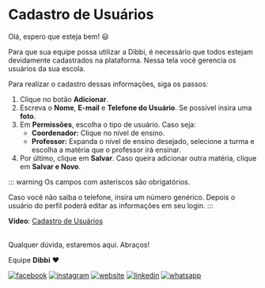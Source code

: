# Cadastro de Usuários

Olá, espero que esteja bem! :smiley:

Para que sua equipe possa utilizar a Dibbi, é necessário que todos estejam devidamente cadastrados na plataforma. Nessa tela você gerencia os usuários da sua escola. 

Para realizar o cadastro dessas informações, siga os passos:

1. Clique no botão **Adicionar**.
2. Escreva o **Nome**, **E-mail** e **Telefone do Usuário**. Se possível insira uma **foto**.
3. Em **Permissões**, escolha o tipo de usuário. Caso seja:
    - **Coordenador:** Clique no nível de ensino.
    - **Professor:** Expanda o nível de ensino desejado, selecione a turma e escolha a matéria que o professor irá ensinar.
4. Por último, clique em **Salvar**. Caso queira adicionar outra matéria, clique em **Salvar e Novo**.

::: warning
Os campos com asteriscos são obrigatórios.

Caso você não saiba o telefone, insira um número genérico. Depois o usuário do perfil poderá editar as informações em seu login.
:::

**Vídeo**: [Cadastro de Usuários](https://user-images.githubusercontent.com/94073830/178087659-749fe742-2d38-483f-aa1d-758ae99e3f0d.mp4)

<br>Qualquer dúvida, estaremos aqui. Abraços!

Equipe **Dibbi** :heart:

[![facebook][1.1]][1]
[![instagram][2.1]][2]
[![website][3.1]][3]
[![linkedin][4.1]][4]
[![whatsapp][5.1]][5]

[1.1]: /icon.facebook.png (Siga nosso Instagram)   
[2.1]: /icon.instagram.png (Curta nossa Fanpage) 
[3.1]: /icon.website.png (Acesse nosso site)  
[4.1]: /icon.linkedin.png (Acompanhe nosso Linkedin)
[5.1]: /icon.whatsapp.png (Fale pelo Whatsapp)

[1]: https://www.facebook.com/dibbi.plataforma
[2]: https://www.instagram.com/dibbi.plataforma
[3]: https://dibbi.com.br
[4]: https://www.linkedin.com/company/dibbi-plataforma
[5]: https://api.whatsapp.com/send?phone=5585991077098&text=Ol%C3%A1,%20estou%20vindo%20do%20site%20e%20gostaria%20de%20mais%20informa%C3%A7%C3%B5es%20sobre%20a%20Dibbi

